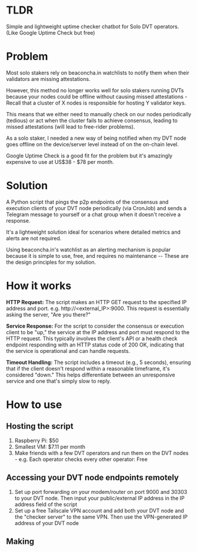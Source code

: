 # TLDR
Simple and lightweight uptime checker chatbot for Solo DVT operators. (Like Google Uptime Check but free)
# Problem
Most solo stakers rely on beaconcha.in watchlists to notify them when their validators are missing attestations. 

However, this method no longer works well for solo stakers running DVTs because your nodes could be offline without causing missed attestations - Recall that a cluster of X nodes is responsible for hosting Y validator keys. 

This means that we either need to manually check on our nodes periodically (tedious) or act when the cluster fails to achieve consensus, leading to missed attestations (will lead to free-rider problems).

As a solo staker, I needed a new way of being notified when my DVT node goes offline on the device/server level instead of on the on-chain level.

Google Uptime Check is a good fit for the problem but it's amazingly expensive to use at US$38 - $78 per month.
# Solution
A Python script that pings the p2p endpoints of the consensus and execution clients of your DVT node periodically (via CronJob) and sends a Telegram message to yourself or a chat group when it doesn't receive a response.

It's a lightweight solution ideal for scenarios where detailed metrics and alerts are not required.

Using beaconcha.in's watchlist as an alerting mechanism is popular because it is simple to use, free, and requires no maintenance -- These are the design principles for my solution.

# How it works
**HTTP Request:** The script makes an HTTP GET request to the specified IP address and port. e.g. http://<external_IP>:9000. This request is essentially asking the server, "Are you there?"

**Service Response:** For the script to consider the consensus or execution client to be "up," the service at the IP address and port must respond to the HTTP request. This typically involves the client's API or a health check endpoint responding with an HTTP status code of 200 OK, indicating that the service is operational and can handle requests.

**Timeout Handling:** The script includes a timeout (e.g., 5 seconds), ensuring that if the client doesn't respond within a reasonable timeframe, it's considered "down." This helps differentiate between an unresponsive service and one that's simply slow to reply.

# How to use
## Hosting the script
1) Raspberry Pi: $50
2) Smallest VM: $7.11 per month
3) Make friends with a few DVT operators and run them on the DVT nodes - e.g. Each operator checks every other operator: Free

## Accessing your DVT node endpoints remotely
1) Set up port forwarding on your modem/router on port 9000 and 30303 to your DVT node. Then input your public/external IP address in the IP address field of the script
2) Set up a free Tailscale VPN account and add both your DVT node and the "checker server" to the same VPN. Then use the VPN-generated IP address of your DVT node

## Making


